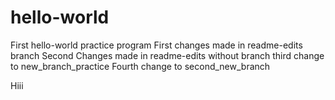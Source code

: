 # hello-world
First hello-world practice program
First changes made in readme-edits branch
Second Changes made in readme-edits without branch
third change to new_branch_practice
Fourth change to second_new_branch

Hiii
